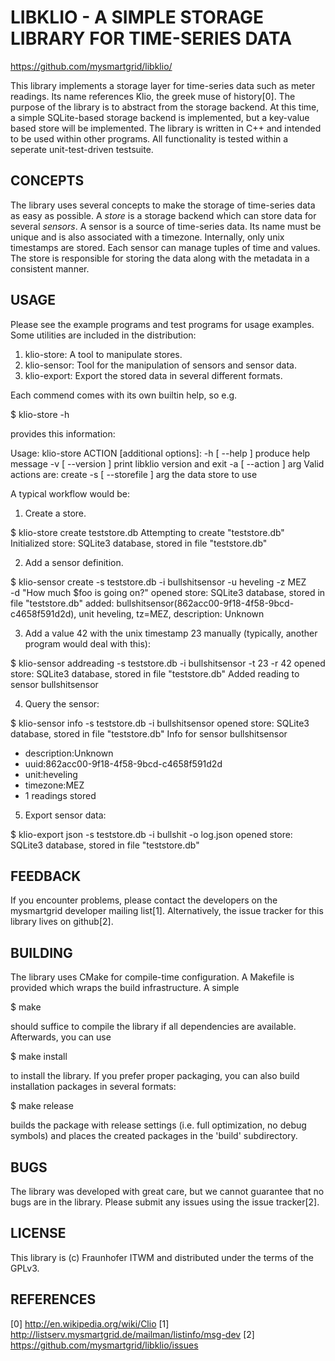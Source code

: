 # LIBKLIO - A SIMPLE STORAGE LIBRARY FOR TIME-SERIES DATA

  https://github.com/mysmartgrid/libklio/

This library implements a storage layer for time-series data such as
meter readings. Its name references Klio, the greek muse of history[0].
The purpose of the library is to abstract from the storage backend. At
this time, a simple SQLite-based storage backend is implemented, but a
key-value based store will be implemented. The library is written in
C++ and intended to be used within other programs. All functionality is
tested within a seperate unit-test-driven testsuite.

## CONCEPTS
The library uses several concepts to make the storage of time-series
data as easy as possible. A *store* is a storage backend which can store
data for several *sensors*. A sensor is a source of time-series data.
Its name must be unique and is also associated with a timezone.
Internally, only unix timestamps are stored. Each sensor can manage
tuples of time and values. The store is responsible for storing the data
along with the metadata in a consistent manner.

## USAGE
Please see the example programs and test programs for usage examples.
Some utilities are included in the distribution:

1. klio-store: A tool to manipulate stores.
2. klio-sensor: Tool for the manipulation of sensors and sensor data.
3. klio-export: Export the stored data in several different formats.

Each commend comes with its own builtin help, so e.g.

  $ klio-store -h

provides this information:

  Usage: klio-store ACTION [additional options]:
  -h [ --help ]          produce help message
  -v [ --version ]       print libklio version and exit
  -a [ --action ] arg    Valid actions are: create
  -s [ --storefile ] arg the data store to use

A typical workflow would be:
1. Create a store.

  $ klio-store create teststore.db
  Attempting to create "teststore.db"
  Initialized store: SQLite3 database, stored in file "teststore.db"

2. Add a sensor definition.

  $ klio-sensor create -s teststore.db -i bullshitsensor -u heveling -z MEZ \
    -d "How much $foo is going on?" 
  opened store: SQLite3 database, stored in file "teststore.db"
  added: bullshitsensor(862acc00-9f18-4f58-9bcd-c4658f591d2d), unit heveling, 
  tz=MEZ, description: Unknown

3. Add a value 42 with the unix timestamp 23 manually (typically, another 
    program would deal with this):

  $ klio-sensor addreading -s teststore.db -i bullshitsensor -t 23 -r 42
  opened store: SQLite3 database, stored in file "teststore.db"
  Added reading to sensor bullshitsensor

4. Query the sensor:

  $ klio-sensor info -s teststore.db -i bullshitsensor
  opened store: SQLite3 database, stored in file "teststore.db"
  Info for sensor bullshitsensor
   * description:Unknown
   * uuid:862acc00-9f18-4f58-9bcd-c4658f591d2d
   * unit:heveling
   * timezone:MEZ
   * 1 readings stored

5. Export sensor data:

  $ klio-export json -s teststore.db -i bullshit -o log.json
  opened store: SQLite3 database, stored in file "teststore.db"


## FEEDBACK
  If you encounter problems, please contact the developers on the
  mysmartgrid developer mailing list[1]. Alternatively, the issue tracker
  for this library lives on github[2].

## BUILDING
The library uses CMake for compile-time configuration. A Makefile is
provided which wraps the build infrastructure. A simple

  $ make

should suffice to compile the library if all dependencies are available.
Afterwards, you can use

  $ make install

to install the library. If you prefer proper packaging, you can also
build installation packages in several formats:

  $ make release

builds the package with release settings (i.e. full optimization, no
debug symbols) and places the created packages in the 'build'
subdirectory.

## BUGS 
The library was developed with great care, but we cannot guarantee that
no bugs are in the library. Please submit any issues using the issue
tracker[2].

## LICENSE
This library is (c) Fraunhofer ITWM and distributed under the terms of
the GPLv3.

## REFERENCES
[0] http://en.wikipedia.org/wiki/Clio
[1] http://listserv.mysmartgrid.de/mailman/listinfo/msg-dev
[2] https://github.com/mysmartgrid/libklio/issues
